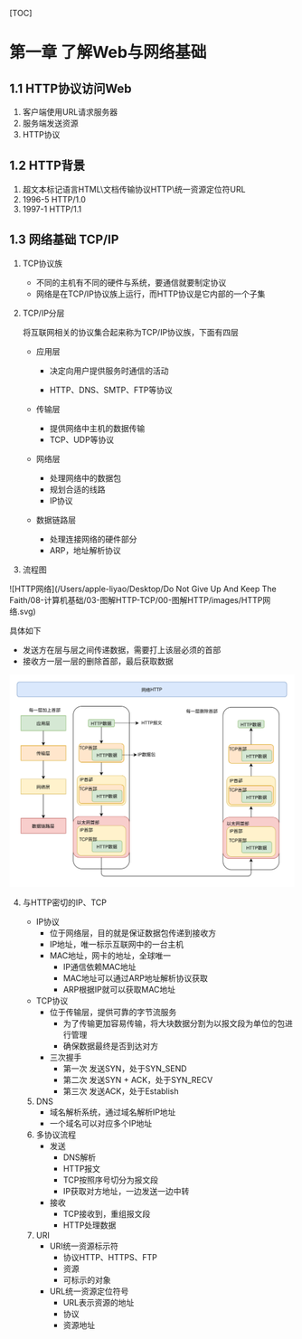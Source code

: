 
[TOC]

# 第一章 了解Web与网络基础

## 1.1 HTTP协议访问Web

1.  客户端使用URL请求服务器
2.  服务端发送资源
3.  HTTP协议

## 1.2 HTTP背景

1.  超文本标记语言HTML\文档传输协议HTTP\统一资源定位符URL
2.  1996-5 HTTP/1.0
3.  1997-1 HTTP/1.1

## 1.3 网络基础 TCP/IP

1.  TCP协议族

    *   不同的主机有不同的硬件与系统，要通信就要制定协议
    *   网络是在TCP/IP协议族上运行，而HTTP协议是它内部的一个子集

2.  TCP/IP分层

    将互联网相关的协议集合起来称为TCP/IP协议族，下面有四层

    *   应用层

        *   决定向用户提供服务时通信的活动

        *   HTTP、DNS、SMTP、FTP等协议

    *   传输层

        *   提供网络中主机的数据传输
        *   TCP、UDP等协议

    *   网络层

        *   处理网络中的数据包
        *   规划合适的线路
        *   IP协议

    *   数据链路层

        *   处理连接网络的硬件部分
        *   ARP，地址解析协议

3.  流程图

![HTTP网络](/Users/apple-liyao/Desktop/Do Not Give Up And Keep The Faith/08-计算机基础/03-图解HTTP-TCP/00-图解HTTP/images/HTTP网络.svg)

具体如下

*   发送方在层与层之间传递数据，需要打上该层必须的首部
*   接收方一层一层的删除首部，最后获取数据

![HTTP网络2](images/HTTP网络2.svg)

4.  与HTTP密切的IP、TCP

    *   IP协议
        *   位于网络层，目的就是保证数据包传递到接收方
        *   IP地址，唯一标示互联网中的一台主机
        *   MAC地址，网卡的地址，全球唯一
            *   IP通信依赖MAC地址
            *   MAC地址可以通过ARP地址解析协议获取
            *   ARP根据IP就可以获取MAC地址
    *   TCP协议
        *   位于传输层，提供可靠的字节流服务
            *   为了传输更加容易传输，将大块数据分割为以报文段为单位的包进行管理
            *   确保数据最终是否到达对方
        *   三次握手
            *   第一次 发送SYN，处于SYN_SEND
            *   第二次 发送SYN + ACK，处于SYN_RECV
            *   第三次 发送ACK，处于Establish

    5.  DNS
        *   域名解析系统，通过域名解析IP地址
        *   一个域名可以对应多个IP地址
    6.  多协议流程
        *   发送
            *   DNS解析
            *   HTTP报文
            *   TCP按照序号切分为报文段
            *   IP获取对方地址，一边发送一边中转
        *   接收
            *   TCP接收到，重组报文段
            *   HTTP处理数据
    7.  URI
        *   URI统一资源标示符
            *   协议HTTP、HTTPS、FTP
            *   资源
            *   可标示的对象
        *   URL统一资源定位符号
            *   URL表示资源的地址
            *   协议
            *   资源地址